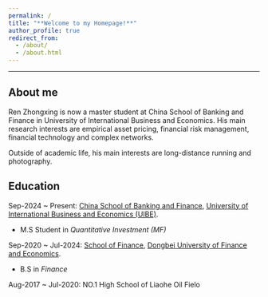 ```yaml
---
permalink: /
title: "**Welcome to my Homepage!**"
author_profile: true
redirect_from: 
  - /about/
  - /about.html
---
```

---
About me
---
Ren Zhongxing is now a master student at China School of Banking and Finance in University of International Business and Economics. His main research interests are empirical asset pricing, financial risk management, financial technology and complex networks.

Outside of academic life, his main interests are long-distance running and photography.

Education
---
Sep-2024 ~ Present: [China School of Banking and Finance](https://sbf.uibe.edu.cn/), [University of International Business and Economics (UIBE)](https://www.uibe.edu.cn/).

* M.S Student in _Quantitative Investment (MF)_

Sep-2020 ~ Jul-2024: [School of Finance](https://www.dufe.edu.cn/building/), [Dongbei University of Finance and Economics](https://www.dufe.edu.cn/).

* B.S in _Finance_

Aug-2017 ~ Jul-2020: NO.1 High School of Liaohe Oil Fielo


